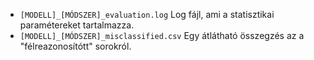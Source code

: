 - `[MODELL]_[MÓDSZER]_evaluation.log` Log fájl, ami a statisztikai paramétereket tartalmazza.
- `[MODELL]_[MÓDSZER]_misclassified.csv` Egy átlátható összegzés az a "félreazonosítótt" sorokról.
